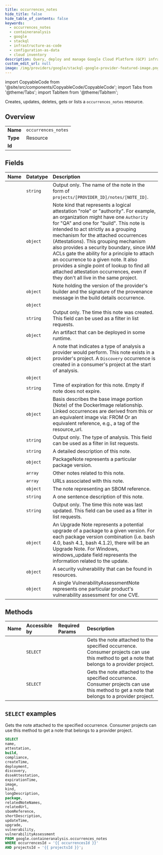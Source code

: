 ```yaml
---
title: occurrences_notes
hide_title: false
hide_table_of_contents: false
keywords:
  - occurrences_notes
  - containeranalysis
  - google
  - stackql
  - infrastructure-as-code
  - configuration-as-data
  - cloud inventory
description: Query, deploy and manage Google Cloud Platform (GCP) infrastructure and resources using SQL
custom_edit_url: null
image: /img/providers/google/stackql-google-provider-featured-image.png
---
```


import CopyableCode from '@site/src/components/CopyableCode/CopyableCode';
import Tabs from '@theme/Tabs';
import TabItem from '@theme/TabItem';

Creates, updates, deletes, gets or lists a <code>occurrences_notes</code> resource.

## Overview
<table><tbody>
<tr><td><b>Name</b></td><td><code>occurrences_notes</code></td></tr>
<tr><td><b>Type</b></td><td>Resource</td></tr>
<tr><td><b>Id</b></td><td><CopyableCode code="google.containeranalysis.occurrences_notes" /></td></tr>
</tbody></table>

## Fields
| Name | Datatype | Description |
|:-----|:---------|:------------|
| <CopyableCode code="name" /> | `string` | Output only. The name of the note in the form of `projects/[PROVIDER_ID]/notes/[NOTE_ID]`. |
| <CopyableCode code="attestation" /> | `object` | Note kind that represents a logical attestation "role" or "authority". For example, an organization might have one `Authority` for "QA" and one for "build". This note is intended to act strictly as a grouping mechanism for the attached occurrences (Attestations). This grouping mechanism also provides a security boundary, since IAM ACLs gate the ability for a principle to attach an occurrence to a given note. It also provides a single point of lookup to find all attached attestation occurrences, even if they don't all live in the same project. |
| <CopyableCode code="build" /> | `object` | Note holding the version of the provider's builder and the signature of the provenance message in the build details occurrence. |
| <CopyableCode code="compliance" /> | `object` |  |
| <CopyableCode code="createTime" /> | `string` | Output only. The time this note was created. This field can be used as a filter in list requests. |
| <CopyableCode code="deployment" /> | `object` | An artifact that can be deployed in some runtime. |
| <CopyableCode code="discovery" /> | `object` | A note that indicates a type of analysis a provider would perform. This note exists in a provider's project. A `Discovery` occurrence is created in a consumer's project at the start of analysis. |
| <CopyableCode code="dsseAttestation" /> | `object` |  |
| <CopyableCode code="expirationTime" /> | `string` | Time of expiration for this note. Empty if note does not expire. |
| <CopyableCode code="image" /> | `object` | Basis describes the base image portion (Note) of the DockerImage relationship. Linked occurrences are derived from this or an equivalent image via: FROM Or an equivalent reference, e.g., a tag of the resource_url. |
| <CopyableCode code="kind" /> | `string` | Output only. The type of analysis. This field can be used as a filter in list requests. |
| <CopyableCode code="longDescription" /> | `string` | A detailed description of this note. |
| <CopyableCode code="package" /> | `object` | PackageNote represents a particular package version. |
| <CopyableCode code="relatedNoteNames" /> | `array` | Other notes related to this note. |
| <CopyableCode code="relatedUrl" /> | `array` | URLs associated with this note. |
| <CopyableCode code="sbomReference" /> | `object` | The note representing an SBOM reference. |
| <CopyableCode code="shortDescription" /> | `string` | A one sentence description of this note. |
| <CopyableCode code="updateTime" /> | `string` | Output only. The time this note was last updated. This field can be used as a filter in list requests. |
| <CopyableCode code="upgrade" /> | `object` | An Upgrade Note represents a potential upgrade of a package to a given version. For each package version combination (i.e. bash 4.0, bash 4.1, bash 4.1.2), there will be an Upgrade Note. For Windows, windows_update field represents the information related to the update. |
| <CopyableCode code="vulnerability" /> | `object` | A security vulnerability that can be found in resources. |
| <CopyableCode code="vulnerabilityAssessment" /> | `object` | A single VulnerabilityAssessmentNote represents one particular product's vulnerability assessment for one CVE. |

## Methods
| Name | Accessible by | Required Params | Description |
|:-----|:--------------|:----------------|:------------|
| <CopyableCode code="projects_locations_occurrences_get_notes" /> | `SELECT` | <CopyableCode code="locationsId, occurrencesId, projectsId" /> | Gets the note attached to the specified occurrence. Consumer projects can use this method to get a note that belongs to a provider project. |
| <CopyableCode code="projects_occurrences_get_notes" /> | `SELECT` | <CopyableCode code="occurrencesId, projectsId" /> | Gets the note attached to the specified occurrence. Consumer projects can use this method to get a note that belongs to a provider project. |

## `SELECT` examples

Gets the note attached to the specified occurrence. Consumer projects can use this method to get a note that belongs to a provider project.

```sql
SELECT
name,
attestation,
build,
compliance,
createTime,
deployment,
discovery,
dsseAttestation,
expirationTime,
image,
kind,
longDescription,
package,
relatedNoteNames,
relatedUrl,
sbomReference,
shortDescription,
updateTime,
upgrade,
vulnerability,
vulnerabilityAssessment
FROM google.containeranalysis.occurrences_notes
WHERE occurrencesId = '{{ occurrencesId }}'
AND projectsId = '{{ projectsId }}'; 
```
